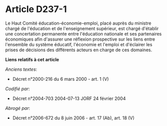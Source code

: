 # Article D237-1

Le Haut Comité éducation-économie-emploi, placé auprès du ministre chargé de l'éducation et de l'enseignement supérieur, est
chargé d'établir une concertation permanente entre l'éducation nationale et ses partenaires économiques afin d'assurer une
réflexion prospective sur les liens entre l'ensemble du système éducatif, l'économie et l'emploi et d'éclairer les prises de
décisions des différents acteurs en charge de ces domaines.

**Liens relatifs à cet article**

_Anciens textes_:

  - Décret n°2000-216 du 6 mars 2000 - art. 1 (V)

_Codifié par_:

  - Décret n°2004-703 2004-07-13 JORF 24 février 2004

_Abrogé par_:

  - Décret n°2006-672 du 8 juin 2006 - art. 17 (Ab), art. 18 (V)
